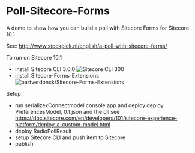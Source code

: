 # Poll-Sitecore-Forms
A demo to show how you can build a poll with Sitecore Forms for Sitecore 10.1

See: http://www.stockpick.nl/english/a-poll-with-sitecore-forms/

To run on Sitecore 10.1
- install Sitecore CLI 3.0.0 ![Sitecore CLI 300](https://dev.sitecore.net/Downloads/Sitecore_CLI/3x/Sitecore_CLI_300.aspx)
- install Sitecore-Forms-Extensions ![bartverdonck/Sitecore-Forms-Extensions](https://github.com/bartverdonck/Sitecore-Forms-Extensions)

Setup
- run serializexConnectmodel console app  and deploy deploy PreferencesModel, 0.1.json and the dll
see https://doc.sitecore.com/en/developers/101/sitecore-experience-platform/deploy-a-custom-model.html
- deploy RadioPollResult
- setup Sitecore CLI and push item to Sitecore
- publish


